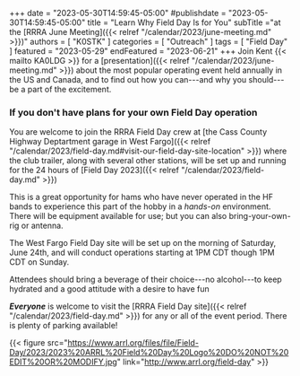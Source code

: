 +++
date = "2023-05-30T14:59:45-05:00"
#publishdate = "2023-05-30T14:59:45-05:00"
title = "Learn Why Field Day Is for You"
subTitle ="at the [RRRA June Meeting]({{< relref \"/calendar/2023/june-meeting.md\" >}})"
authors = [ "K0STK" ]
categories = [ "Outreach" ]
tags = [ "Field Day" ]
featured = "2023-05-29"
endFeatured = "2023-06-21" 
+++
Join Kent {{< mailto KA0LDG >}} for a
[presentation]({{< relref "/calendar/2023/june-meeting.md" >}})
about the most popular operating event held annually in
the US and Canada, and to find out how you can---and why you should---be
a part of the excitement.

<!--more-->

### If you don't have plans for your own Field Day operation

You are welcome to join the RRRA Field Day crew at
[the Cass County Highway Deptartment garage in West Fargo]({{< relref "/calendar/2023/field-day.md#visit-our-field-day-site-location" >}})
where the club trailer, along with several other stations, will be set up and
running for the 24 hours of [Field Day 2023]({{< relref "/calendar/2023/field-day.md" >}})

This is a great opportunity for hams who have never operated
in the HF bands to experience this part of the hobby in a *hands-on*
environment. There will be equipment available for use; but you can also
bring-your-own-rig or antenna.

The West Fargo Field Day site will be set up on the morning of Saturday, June
24th, and will conduct operations starting at 1PM CDT though 1PM CDT on Sunday.

Attendees should bring a beverage of their choice---no alcohol---to keep
hydrated and a good attitude with a desire to have fun

***Everyone*** is welcome to visit the
[RRRA Field Day site]({{< relref "/calendar/2023/field-day.md" >}}) for any or
all of the event period. There is plenty of parking available!

{{< figure src="https://www.arrl.org/files/file/Field-Day/2023/2023%20ARRL%20Field%20Day%20Logo%20DO%20NOT%20EDIT%20OR%20MODIFY.jpg" link="http://www.arrl.org/field-day" >}}
